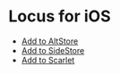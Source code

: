 # Locus for iOS
* [Add to AltStore](altstore://source?url=https://jbmagination.com/locus-ios/alt.json)
* [Add to SideStore](sidestore://source?url=https://jbmagination.com/locus-ios/alt.json)
* [Add to Scarlet](scarlet://source=https://jbmagination.com/locus-ios/scarlet.json)
